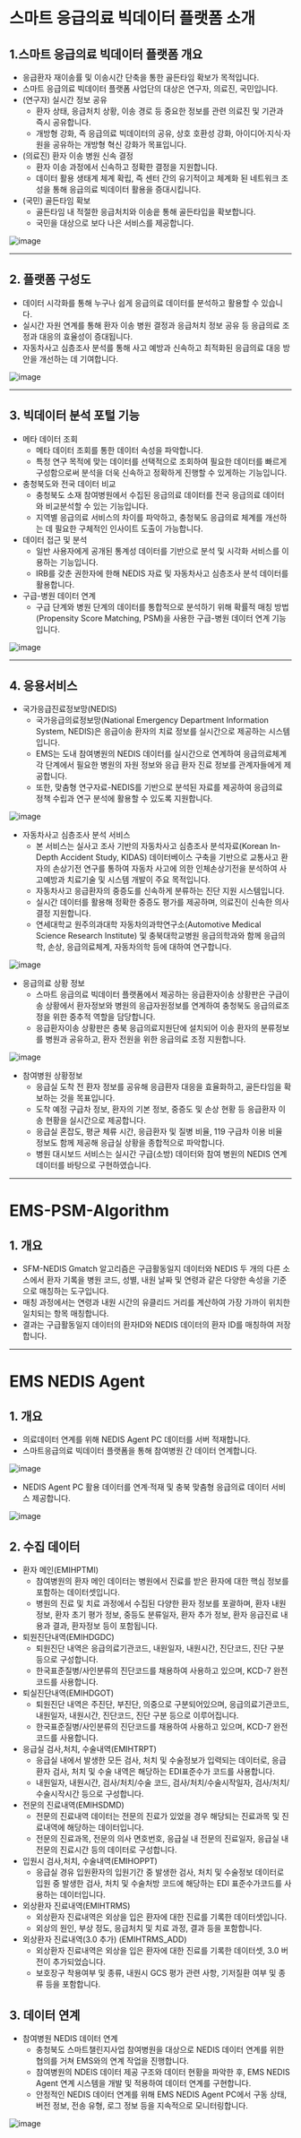 # 스마트 응급의료 빅데이터 플랫폼 소개

## 1.스마트 응급의료 빅데이터 플랫폼 개요
  - 응급환자 재이송률 및 이송시간 단축을 통한 골든타임 확보가 목적입니다.
  - 스마트 응급의료 빅데이터 플랫폼 사업단의 대상은 연구자, 의료진, 국민입니다.
  - (연구자) 실시간 정보 공유
    - 환자 상태, 응급처치 상황, 이송 경로 등 중요한 정보를 관련 의료진 및 기관과 즉시 공유합니다.
    - 개방형 강화, 즉 응급의료 빅데이터의 공유, 상호 호환성 강화, 아이디어·지식·자원을 공유하는 개방형 혁신 강화가 목표입니다.
  - (의료진) 환자 이송 병원 신속 결정
    - 환자 이송 과정에서 신속하고 정확한 결정을 지원합니다.
    - 데이터 활용 생태계 체계 확립, 즉 센터 간의 유기적이고 체계화 된 네트워크 조성을 통해 응급의료 빅데이터 활용을 증대시킵니다.
  - (국민) 골든타임 확보
    - 골든타임 내 적절한 응급처치와 이송읕 통해 골든타입을 확보합니다.
    - 국민을 대상으로 보다 나은 서비스를 제공합니다.

![image](https://github.com/user-attachments/assets/0564ca83-b51f-4495-b82d-53a8c2c76062)

---

## 2. 플랫폼 구성도
  - 데이터 시각화를 통해 누구나 쉽게 응급의료 데이터를 분석하고 활용할 수 있습니다.
  - 실시간 자원 연계를 통해 환자 이송 병원 결정과 응급처치 정보 공유 등 응급의료 조정과 대응의 효율성이 증대됩니다.
  - 자동차사고 심층조사 분석를 통해 사고 예방과 신속하고 최적화된 응급의료 대응 방안을 개선하는 데 기여합니다.
    
![image](https://github.com/user-attachments/assets/d2683837-e82f-47f6-87ca-59ac7a7ff783)

---

## 3. 빅데이터 분석 포털 기능
  - 메타 데이터 조회
    - 메타 데이터 조회를 통한 데이터 속성을 파악합니다.
    - 특정 연구 목적에 맞는 데이터를 선택적으로 조회하여 필요한 데이터를 빠르게 구성함으로써 분석을 더욱 신속하고 정확하게 진행할 수 있게하는 기능입니다.
  - 충청북도와 전국 데이터 비교
    - 충청북도 소재 참여병원에서 수집된 응급의료 데이터를 전국 응급의료 데이터와 비교분석할 수 있는 기능입니다.
    - 지역별 응급의료 서비스의 차이를 파악하고, 충청북도 응급의료 체계를 개선하는 데 필요한 구체적인 인사이트 도출이 가능합니다.      
  - 데이터 접근 및 분석
    - 일반 사용자에게 공개된 통계성 데이터를 기반으로 분석 및 시각화 서비스를 이용하는 기능입니다.
    - IRB를 갖춘 권한자에 한해 NEDIS 자료 및 자동차사고 심층조사 분석 데이터를 활용합니다.
  - 구급-병원 데이터 연계
    - 구급 단계와 병원 단계의 데이터를 통합적으로 분석하기 위해 확률적 매칭 방법(Propensity Score Matching, PSM)을 사용한 구급-병원 데이터 연계 기능입니다.

![image](https://github.com/user-attachments/assets/3a9ad84a-6d71-4e09-a7d6-1713226a9728)

---

## 4. 응용서비스
  - 국가응급진료정보망(NEDIS)
    - 국가응급의료정보망(National Emergency Department Information System, NEDIS)은 응급이송 환자의 치료 정보를 실시간으로 제공하는 시스템입니다.
    - EMS는 도내 참여병원의 NEDIS 데이터를 실시간으로 연계하여 응급의료체계 각 단계에서 필요한 병원의 자원 정보와 응급 환자 진료 정보를 관계자들에게 제공합니다.
    - 또한, 맞춤형 연구자료-NEDIS를 기반으로 분석된 자료를 제공하여 응급의료 정책 수립과 연구 분석에 활용할 수 있도록 지원합니다.

![image](https://github.com/user-attachments/assets/d1a87d2b-7626-4943-98b6-3012caa96a6d)
      
  - 자동차사고 심층조사 분석 서비스
    - 본 서비스는 실사고 조사 기반의 자동차사고 심층조사 분석자료(Korean In-Depth Accident Study, KIDAS) 데이터베이스 구축을 기반으로 교통사고 환자의 손상기전 연구를 통하여 자동차 사고에 의한 인체손상기전을 분석하여 사고예방과 치료기술 및 시스템 개발이 주요 목적입니다.
    - 자동차사고 응급환자의 중증도를 신속하게 분류하는 진단 지원 시스템입니다.
    - 실시간 데이터를 활용해 정확한 중증도 평가를 제공하며, 의료진이 신속한 의사결정 지원합니다.
    - 연세대학교 원주의과대학 자동차의과학연구소(Automotive Medical Science Research Institute) 및 충북대학교병원 응급의학과와 함께 응급의학, 손상, 응급의료체계, 자동차의학 등에 대하여 연구합니다.

![image](https://github.com/user-attachments/assets/3744f18b-1b6d-49c1-ad94-f0188118b791)

  - 응급의료 상황 정보
    - 스마트 응급의료 빅데이터 플랫폼에서 제공하는 응급환자이송 상황판은 구급이송 상황에서 환자정보와 병원의 응급자원정보를 연계하여 충청북도 응급의료조정을 위한 중추적 역할을 담당합니다.
    - 응급환자이송 상황판은 충북 응급의료지원단에 설치되어 이송 환자의 분류정보를 병원과 공유하고, 환자 전원을 위한 응급의료 조정 지원합니다.

![image](https://github.com/user-attachments/assets/37c50118-08c2-49f8-86b9-0c9adbbd087e)

  - 참여병원 상황정보
    - 응급실 도착 전 환자 정보를 공유해 응급환자 대응을 효율화하고, 골든타임을 확보하는 것을 목표입니다.
    - 도착 예정 구급차 정보, 환자의 기본 정보, 중증도 및 손상 현황 등 응급환자 이송 현황을 실시간으로 제공합니다.
    - 응급실 혼잡도, 평균 체류 시간, 응급환자 및 질병 비율, 119 구급차 이용 비율 정보도 함께 제공해 응급실 상황을 종합적으로 파악합니다.
    - 병원 대시보드 서비스는 실시간 구급(소방) 데이터와 참여 병원의 NEDIS 연계 데이터를 바탕으로 구현하였습니다.

---

# EMS-PSM-Algorithm

## 1. 개요
  - SFM-NEDIS Gmatch 알고리즘은 구급활동일지 데이터와 NEDIS 두 개의 다른 소스에서 환자 기록을 병원 코드, 성별, 내원 날짜 및 연령과 같은 다양한 속성을 기준으로 매칭하는 도구입니다.
  - 매칭 과정에서는 연령과 내원 시간의 유클리드 거리를 계산하여 가장 가까이 위치한 일치되는 항목 매칭합니다.
  - 결과는 구급활동일지 데이터의 환자ID와 NEDIS 데이터의 환자 ID를 매칭하여 저장합니다.

---

# EMS NEDIS Agent

## 1. 개요
  - 의료데이터 연계를 위해 NEDIS Agent PC 데이터를 서버 적재합니다.
  - 스마트응급의료 빅데이터 플랫폼을 통해 참여병원 간 데이터 연계합니다.

![image](https://github.com/user-attachments/assets/2e347f68-82af-4702-bb5a-3dd1bd80ebf9)

  - NEDIS Agent PC 활용 데이터를 연계·적재 및 충북 맞춤형 응급의료 데이터 서비스 제공합니다.

![image](https://github.com/user-attachments/assets/e97cfeda-3e0b-45d9-8fb3-3cb5324d6ac7)

## 2. 수집 데이터
  - 환자 메인(EMIHPTMI)
    - 참여병원의 환자 메인 데이터는 병원에서 진료를 받은 환자에 대한 핵심 정보를 포함하는 데이터셋입니다.
    - 병원의 진료 및 치료 과정에서 수집된 다양한 환자 정보를 포괄하며, 환자 내원정보, 환자 초기 평가 정보, 중등도 분류일자, 환자 추가 정보, 환자 응급진료 내용과 결과, 환자정보 등이 포함됩니다.
  - 퇴원진단내역(EMIHDGDC)
    - 퇴원진단 내역은 응급의료기관코드, 내원일자, 내원시간, 진단코드, 진단 구분 등으로 구성합니다.
    - 한국표준질병/사인분류의 진단코드를 채용하여 사용하고 있으며, KCD-7 완전코드를 사용합니다.
  - 퇴실진단내역(EMIHDGOT)
    - 퇴원진단 내역은 주진단, 부진단, 의중으로 구분되어있으며, 응급의료기관코드, 내원일자, 내원시간, 진단코드, 진단 구분 등으로 이루어집니다.
    - 한국표준질병/사인분류의 진단코드를 채용하여 사용하고 있으며, KCD-7 완전코드를 사용합니다.
  - 응급실 검사,처치, 수술내역(EMIHTRPT)	
    - 응급실 내에서 발생한 모든 검사, 처치 및 수술정보가 입력되는 데이터로, 응급환자 검사, 처치 및 수술 내역은 해당하는 EDI표준수가 코드를 사용합니다.
    - 내원일자, 내원시간, 검사/처치/수술 코드, 검사/처치/수술시작일자, 검사/처치/수술시작시간 등으로 구성합니다.
  - 전문의 진료내역(EMIHSDMD)
    - 전문의 진료내역 데이터는 전문의 진료가 있었을 경우 해당되는 진료과목 및 진료내역에 해당하는 데이터입니다.
    - 전문의 진료과목, 전문의 의사 면호번호, 응급실 내 전문의 진료일자, 응급실 내 전문의 진료시간 등의 데이터로 구성합니다.
  - 입원시 검사,처치, 수술내역(EMIHOPPT)
    - 응급실 경유 입원환자의 입원기간 중 발생한 검사, 처치 및 수술정보 데이터로 입원 중 발생한 검사, 처치 및 수술처방 코드에 해당하는 EDI 표준수가코드를 사용하는 데이터입니다.
  - 외상환자 진료내역(EMIHTRMS)
    - 외상환자 진료내역은 외상을 입은 환자에 대한 진료를 기록한 데이터셋입니다.
    - 외상의 원인, 부상 정도, 응급처치 및 치료 과정, 결과 등을 포함합니다.
  - 외상환자 진료내역(3.0 추가) (EMIHTRMS_ADD)
    - 외상환자 진료내역은 외상을 입은 환자에 대한 진료를 기록한 데이터셋, 3.0 버전이 추가되었습니다.
    - 보호장구 착용여부 및 종류, 내원시 GCS 평가 관련 사항, 기저질환 여부 및 종류 등을 포함합니다.

## 3. 데이터 연계   
      
  - 참여병원 NEDIS 데이터 연계
    - 충청북도 스마트챌린지사업 참여병원을 대상으로 NEDIS 데이터 연계를 위한 협의를 거쳐 EMS와의 연계 작업을 진행합니다.
    - 참여병원의 NDEIS 데이터 제공 구조와 데이터 현황을 파악한 후, EMS NEDIS Agent 연계 시스템을 개발 및 적용하여 데이터 연계를 구현합니다.
    - 안정적인 NEDIS 데이터 연계를 위해 EMS NEDIS Agent PC에서 구동 상태, 버전 정보, 전송 유형, 로그 정보 등을 지속적으로 모니터링합니다.

![image](https://github.com/user-attachments/assets/77b4a5c8-fb9b-4a86-b673-be5af2659d75)



<!---
emsbigdata/emsbigdata is a ✨ special ✨ repository because its `README.md` (this file) appears on your GitHub profile.
You can click the Preview link to take a look at your changes.
--->
